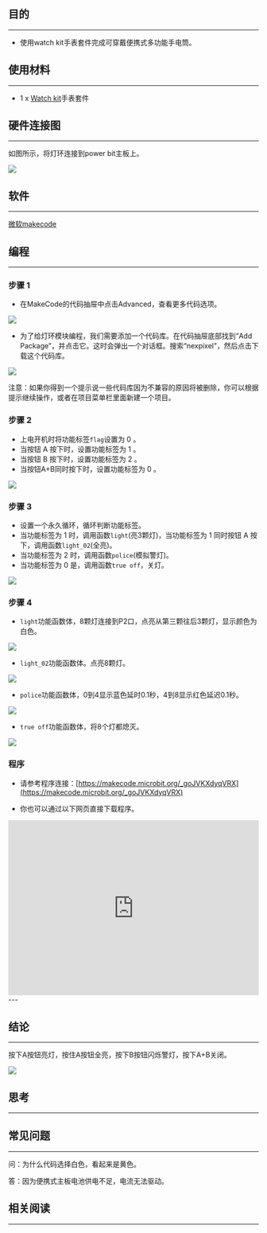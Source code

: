 
## 目的
---
- 使用watch kit手表套件完成可穿戴便携式多功能手电筒。

## 使用材料
---

- 1 x [Watch kit](https://www.elecfreaks.com/estore/power-bit-watch-kit-for-microbit.html)手表套件


## 硬件连接图
---

如图所示，将灯环连接到power bit主板上。

![](https://i.imgur.com/xLUYTkT.jpg)



## 软件
---
[微软makecode](https://makecode.microbit.org/#)

## 编程
---
### 步骤 1
- 在MakeCode的代码抽屉中点击Advanced，查看更多代码选项。

![](https://i.imgur.com/LjMR5IU.png)

- 为了给灯环模块编程，我们需要添加一个代码库。在代码抽屉底部找到“Add Package”，并点击它。这时会弹出一个对话框。搜索“nexpixel"，然后点击下载这个代码库。

![](https://i.imgur.com/0u6UbMV.png)

注意：如果你得到一个提示说一些代码库因为不兼容的原因将被删除，你可以根据提示继续操作，或者在项目菜单栏里面新建一个项目。

### 步骤 2

- 上电开机时将功能标签`flag`设置为 0 。
- 当按钮 A 按下时，设置功能标签为 1 。
- 当按钮 B 按下时，设置功能标签为 2 。
- 当按钮A+B同时按下时，设置功能标签为 0 。

![](https://i.imgur.com/n6EOHiO.png)

### 步骤 3

- 设置一个永久循环，循环判断功能标签。
- 当功能标签为 1 时，调用函数`light`(亮3颗灯)，当功能标签为 1 同时按钮 A 按下，调用函数`light_02`(全亮)。
- 当功能标签为 2 时，调用函数`police`(模拟警灯)。
- 当功能标签为 0 是，调用函数`true off`，关灯。


![](https://i.imgur.com/shL403s.png)


### 步骤 4

- `light`功能函数体，8颗灯连接到P2口，点亮从第三颗往后3颗灯，显示颜色为白色。

![](https://i.imgur.com/fUgwYDa.png)

- `light_02`功能函数体。点亮8颗灯。


![](https://i.imgur.com/v0v7crG.png)

- `police`功能函数体，0到4显示蓝色延时0.1秒，4到8显示红色延迟0.1秒。

![](https://i.imgur.com/8Wujurq.png)

- `true off`功能函数体，将8个灯都熄灭。

![](https://i.imgur.com/MTjecwh.png)


### 程序
- 请参考程序连接：[https://makecode.microbit.org/_goJVKXdyqVRX](https://makecode.microbit.org/_goJVKXdyqVRX)

- 你也可以通过以下网页直接下载程序。

<div style="position:relative;height:0;padding-bottom:70%;overflow:hidden;"><iframe style="position:absolute;top:0;left:0;width:100%;height:100%;" src="https://makecode.microbit.org/#pub:_goJVKXdyqVRX" frameborder="0" sandbox="allow-popups allow-forms allow-scripts allow-same-origin"></iframe></div>  
---


## 结论
---

按下A按钮亮灯，按住A按钮全亮，按下B按钮闪烁警灯，按下A+B关闭。

![](https://i.imgur.com/Uiksjgk.gif)



## 思考
---


## 常见问题
---
问：为什么代码选择白色，看起来是黄色。

答：因为便携式主板电池供电不足，电流无法驱动。

## 相关阅读  
---

